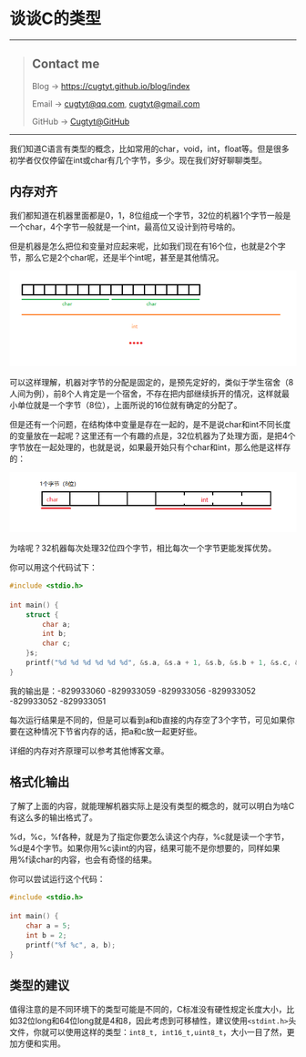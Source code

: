 # 谈谈C的类型

---
> ## Contact me
> Blog -> <https://cugtyt.github.io/blog/index>
>
> Email -> <cugtyt@qq.com>, <cugtyt@gmail.com>
>
> GitHub -> [Cugtyt@GitHub](https://github.com/Cugtyt)

---

我们知道C语言有类型的概念，比如常用的char，void，int，float等。但是很多初学者仅仅停留在int或char有几个字节，多少。现在我们好好聊聊类型。

## 内存对齐

我们都知道在机器里面都是0，1，8位组成一个字节，32位的机器1个字节一般是一个char，4个字节一般就是一个int，最高位又设计到符号啥的。

但是机器是怎么把位和变量对应起来呢，比如我们现在有16个位，也就是2个字节，那么它是2个char呢，还是半个int呢，甚至是其他情况。

![type1](R/type1.png)

可以这样理解，机器对字节的分配是固定的，是预先定好的，类似于学生宿舍（8人间为例），前8个人肯定是一个宿舍，不存在把内部继续拆开的情况，这样就最小单位就是一个字节（8位），上面所说的16位就有确定的分配了。

但是还有一个问题，在结构体中变量是存在一起的，是不是说char和int不同长度的变量放在一起呢？这里还有一个有趣的点是，32位机器为了处理方面，是把4个字节放在一起处理的，也就是说，如果最开始只有个char和int，那么他是这样存的：

![type2](R/type2.png)

为啥呢？32机器每次处理32位四个字节，相比每次一个字节更能发挥优势。

你可以用这个代码试下：

``` c
#include <stdio.h>

int main() {
    struct {
        char a;
        int b;
        char c;
    }s;
    printf("%d %d %d %d %d %d", &s.a, &s.a + 1, &s.b, &s.b + 1, &s.c, &s.c + 1);
}
```

我的输出是：-829933060 -829933059 -829933056 -829933052 -829933052 -829933051

每次运行结果是不同的，但是可以看到a和b直接的内存空了3个字节，可见如果你要在这种情况下节省内存的话，把a和c放一起更好些。

详细的内存对齐原理可以参考其他博客文章。

## 格式化输出

了解了上面的内容，就能理解机器实际上是没有类型的概念的，就可以明白为啥C有这么多的输出格式了。

%d，%c，%f各种，就是为了指定你要怎么读这个内存，%c就是读一个字节，%d是4个字节。如果你用%c读int的内容，结果可能不是你想要的，同样如果用%f读char的内容，也会有奇怪的结果。

你可以尝试运行这个代码：

``` c
#include <stdio.h>

int main() {
    char a = 5;
    int b = 2;
    printf("%f %c", a, b);
}
```

## 类型的建议

值得注意的是不同环境下的类型可能是不同的，C标准没有硬性规定长度大小，比如32位long和64位long就是4和8，因此考虑到可移植性，建议使用`<stdint.h>`头文件，你就可以使用这样的类型：`int8_t, int16_t,uint8_t`，大小一目了然，更加方便和实用。